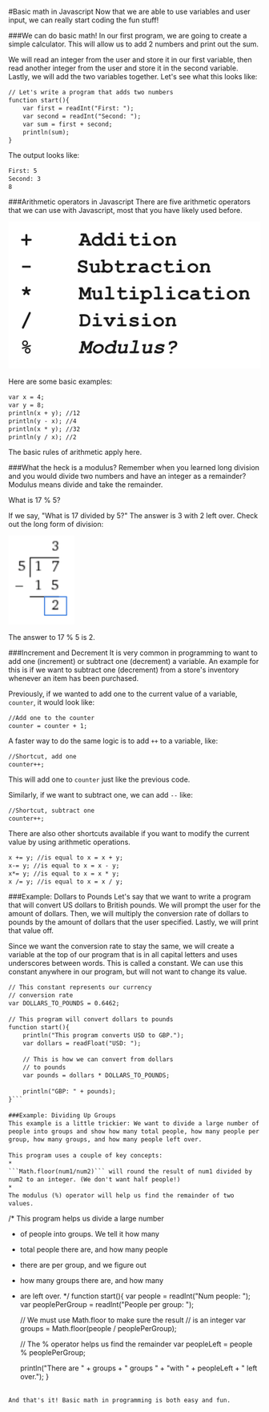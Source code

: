 #Basic math in Javascript
Now that we are able to use variables and user input, we can really start coding the fun stuff!

###We can do basic math!
In our first program, we are going to create a simple calculator. This will allow us to add 2 numbers and print out the sum. 

We will read an integer from the user and store it in our first variable, then read another integer from the user and store it in the second variable. Lastly, we will add the two variables together. Let's see what this looks like: 
```
// Let's write a program that adds two numbers
function start(){
	var first = readInt("First: ");
	var second = readInt("Second: ");
	var sum = first + second;
	println(sum);
}
```
The output looks like:
```
First: 5
Second: 3
8
```
###Arithmetic operators in Javascript
There are five arithmetic operators that we can use with Javascript, most that you have likely used before. 

![CodeHS](../static/javaScript/javascript_basicmath_operators.png "CodeHS")

Here are some basic examples:
```
var x = 4; 
var y = 8;
println(x + y); //12
println(y - x); //4
println(x * y); //32
println(y / x); //2
```
The basic rules of arithmetic apply here. 

###What the heck is a modulus?
Remember when you learned long division and you would divide two numbers and have an integer as a remainder? Modulus means divide and take the remainder. 

What is 17 % 5? 

If we say, "What is 17 divided by 5?" The answer is 3 with 2 left over. Check out the long form of division:

![CodeHS](../static/javaScript/javascript_basicmath_example.png "CodeHS")

The answer to 17 % 5 is 2.

###Increment and Decrement
It is very common in programming to want to add one (increment) or subtract one (decrement) a variable. An example for this is if we want to subtract one (decrement) from a store's inventory whenever an item has been purchased. 

Previously, if we wanted to add one to the current value of a variable, ```counter```, it would look like: 
```
//Add one to the counter
counter = counter + 1;
```
A faster way to do the same logic is to add ```++``` to a variable, like: 
```
//Shortcut, add one
counter++;
```
This will add one to ```counter``` just like the previous code. 

Similarly, if we want to subtract one, we can add ```--``` like: 
```
//Shortcut, subtract one
counter++;
```
There are also other shortcuts available if you want to modify the current value by using arithmetic operations. 

```
x += y; //is equal to x = x + y;
x-= y; //is equal to x = x - y;
x*= y; //is equal to x = x * y;
x /= y; //is equal to x = x / y;

```

###Example: Dollars to Pounds
Let's say that we want to write a program that will convert US dollars to British pounds. We will prompt the user for the amount of dollars. Then, we will multiply the conversion rate of dollars to pounds by the amount of dollars that the user specified. Lastly, we will print that value off.

Since we want the conversion rate to stay the same, we will create a variable at the top of our program that is in all capital letters and uses underscores between words. This is called a constant. We can use this constant anywhere in our program, but will not want to change its value.  

```
// This constant represents our currency
// conversion rate
var DOLLARS_TO_POUNDS = 0.6462;

// This program will convert dollars to pounds
function start(){
	println("This program converts USD to GBP.");
	var dollars = readFloat("USD: ");
	
	// This is how we can convert from dollars
	// to pounds
	var pounds = dollars * DOLLARS_TO_POUNDS;
	
	println("GBP: " + pounds);
}```

###Example: Dividing Up Groups
This example is a little trickier: We want to divide a large number of people into groups and show how many total people, how many people per group, how many groups, and how many people left over. 

This program uses a couple of key concepts:
* 
```Math.floor(num1/num2)``` will round the result of num1 divided by num2 to an integer. (We don't want half people!)
* 
The modulus (%) operator will help us find the remainder of two values.

```
/* This program helps us divide a large number
 * of people into groups. We tell it how many
 * total people there are, and how many people
 * there are per group, and we figure out
 * how many groups there are, and how many
 * are left over. */
function start(){
	var people = readInt("Num people: ");
	var peoplePerGroup = readInt("People per group: ");
	
	// We must use Math.floor to make sure the result
	// is an integer
	var groups = Math.floor(people / peoplePerGroup);
	
	// The % operator helps us find the remainder
	var peopleLeft = people % peoplePerGroup;
	
	println("There are " + groups + " groups " + 
		"with " + peopleLeft + " left over.");
}
```

And that's it! Basic math in programming is both easy and fun.
